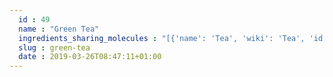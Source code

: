 ```yaml
---
  id : 49
  name : "Green Tea"
  ingredients_sharing_molecules : "[{'name': 'Tea', 'wiki': 'Tea', 'id': 310, 'category': 'Plant', 'common_molecules': [526624, 957, 62374, 16217806, 12020, 5367706, 17000, 7710, 14505, 5352543, 7148, 26808, 5363388, 998, 61041, 5352626, 14296, 5284507, 32065, 323, 7583, 35821]}, {'name': 'Guava', 'wiki': 'Guava', 'id': 183, 'category': 'Fruit', 'common_molecules': [5367706, 5284507, 5363388, 957, 323, 7710, 14505, 8164, 5352543, 998, 26808, 12366, 12020]}, {'name': 'Beer', 'wiki': 'Beer', 'id': 9, 'category': 'Beverage Alcoholic', 'common_molecules': [26808, 5284507, 32065, 88290, 957, 7710, 14505, 7742, 998, 9261, 14296, 12020]}, {'name': 'Black Tea', 'wiki': 'Black_tea', 'id': 48, 'category': 'Beverage Caffeinated', 'common_molecules': [5367706, 526624, 5363388, 17000, 62374, 61041, 7148, 26808, 14296, 243, 12020]}, {'name': 'Beef Processed', 'wiki': 'Beef', 'id': 271, 'category': 'Meat', 'common_molecules': [526624, 32065, 7742, 14505, 7710, 7583, 26808, 9261, 14296, 243, 12020]}]"
  slug : green-tea
  date : 2019-03-26T08:47:11+01:00
---
```



